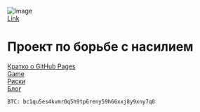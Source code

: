 ![Image](https://static.wixstatic.com/media/7ac599_10e3d91fb1e3408fa7bf4b03f28670ce~mv2.jpg/v1/fill/w_764,h_764,al_c,q_85,usm_0.66_1.00_0.01/7ac599_10e3d91fb1e3408fa7bf4b03f28670ce~mv2.webp) <br />
[Link](https://www.avogado6.com/diary2020?lightbox=dataItem-kgyq2h465)

# Проект по борьбе с насилием
[Кратко о GitHub Pages](https://poolsar42.github.io/non-violent/pages) <br />
[Game](https://poolsar42.github.io/non-violent/game) <br />
[Риски](https://poolsar42.github.io/non-violent/fear) <br />
[Блог](https://poolsar42.github.io/non-violent/blog)

```
BTC: bc1qu5es4kvmr0q5h9tp6reny59h66xxj8y9xny7q8
```
